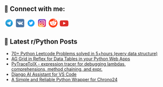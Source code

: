 ## 🔎 Connect with me:
[<img src="https://github.com/bullbesh/bullbesh/blob/main/images/Telegram.png" width="32" height="32" />](https://t.me/bullbesh)
[<img src="https://github.com/bullbesh/bullbesh/blob/main/images/VK.png" width="32" height="32" />](https://vk.com/bullbesh)
[<img src="https://github.com/bullbesh/bullbesh/blob/main/images/Twitter.png" width="32" height="32" />](https://twitter.com/bullbesh1)
[<img src="https://github.com/bullbesh/bullbesh/blob/main/images/Instagram.png" width="32" height="32" />](https://www.instagram.com/bullbesh)
[<img src="https://github.com/bullbesh/bullbesh/blob/main/images/Reddit.png" width="32" height="32" />](https://www.reddit.com/user/bullbesh)
[<img src="https://github.com/bullbesh/bullbesh/blob/main/images/YouTube.png" width="32" height="32" />](https://www.youtube.com/channel/UCtfjRs6uzgq5mfm8S06WTcg)

## 📕 Latest r/Python Posts
<!-- BLOG-POST-LIST:START -->
- [70+ Python Leetcode Problems solved in 5+hours &lpar;every data structure&rpar;](https://www.reddit.com/r/Python/comments/1fvjnhz/70_python_leetcode_problems_solved_in_5hours/)
- [AG Grid in Reflex for Data Tables in your Python Web Apps](https://www.reddit.com/r/Python/comments/1fvhgol/ag_grid_in_reflex_for_data_tables_in_your_python/)
- [PyTraceToIX - expression tracer for debugging lambdas, comprehensions, method chaining, and expr.](https://www.reddit.com/r/Python/comments/1fvh1wq/pytracetoix_expression_tracer_for_debugging/)
- [Django AI Assistant for VS Code](https://www.reddit.com/r/Python/comments/1fvdca4/django_ai_assistant_for_vs_code/)
- [A Simple and Reliable Python Wrapper for Chrono24](https://www.reddit.com/r/Python/comments/1fvakix/a_simple_and_reliable_python_wrapper_for_chrono24/)
<!-- BLOG-POST-LIST:END -->
